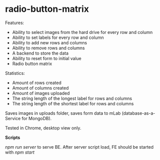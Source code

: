 # radio-button-matrix

Features: 
- Ability to select images from the hard drive for every row and column
- Ability to set labels for every row and column
- Ability to add new rows and columns
- Ability to remove rows and columns
- A backend to store the data
- Ability to reset form to initial value
- Radio button matrix

Statistics:
- Amount of rows created
- Amount of columns created
- Amount of images uploaded
- The string length of the longest label for rows and columns
- The string length of the shortest label for rows and columns

Saves images in uploads folder, saves form data to mLab (database-as-a-Service for MongoDB).

Tested in Chrome, desktop view only.

**Scripts**

*npm run server* to serve BE. After server script load, FE should be started with *npm start*
